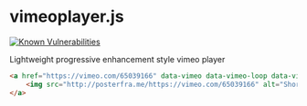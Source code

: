 vimeoplayer.js
===

[![Known Vulnerabilities](https://snyk.io/test/github/thisislawatts/vimeoplayer.js/badge.svg)](https://snyk.io/test/github/thisislawatts/vimeoplayer.js)

Lightweight progressive enhancement style vimeo player

```html
<a href="https://vimeo.com/65039166" data-vimeo data-vimeo-loop data-vimeo-autoplay>
	<img src="http://posterfra.me/https://vimeo.com/65039166" alt="Short description about the video content"/>
</a>
```
